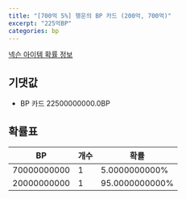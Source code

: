 ```yaml
---
title: "[700억 5%] 행운의 BP 카드 (200억, 700억)"
excerpt: "225억BP"
categories: bp
---
```

[넥슨 아이템 확률 정보](http://iteminfo.nexon.com/probability/fo4?sn=7363)

## 기댓값
  - BP 카드 22500000000.0BP

## 확률표

|BP|개수|확률|
|---|---|---|
|70000000000|1|5.0000000000%|
|20000000000|1|95.0000000000%|
